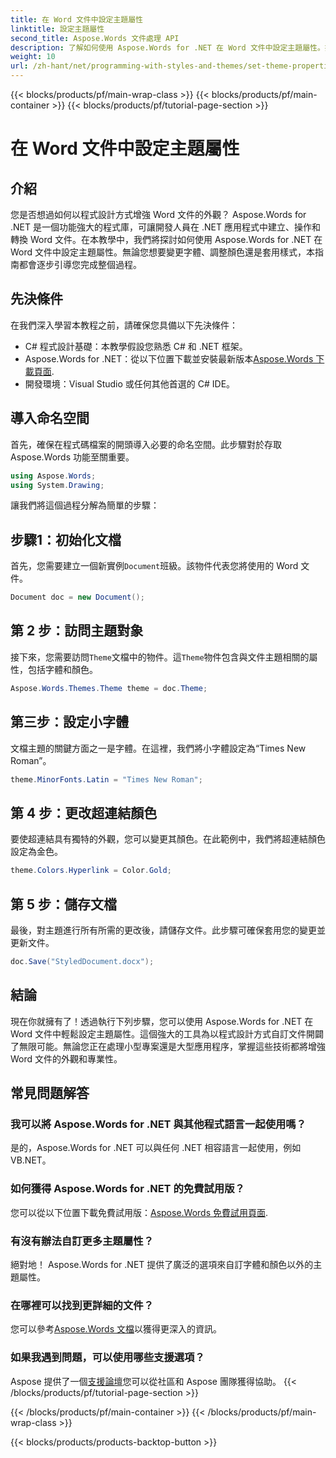 ```yaml
---
title: 在 Word 文件中設定主題屬性
linktitle: 設定主題屬性
second_title: Aspose.Words 文件處理 API
description: 了解如何使用 Aspose.Words for .NET 在 Word 文件中設定主題屬性。按照我們的逐步指南輕鬆自訂字體和顏色。
weight: 10
url: /zh-hant/net/programming-with-styles-and-themes/set-theme-properties/
---
```


{{< blocks/products/pf/main-wrap-class >}}
{{< blocks/products/pf/main-container >}}
{{< blocks/products/pf/tutorial-page-section >}}

# 在 Word 文件中設定主題屬性

## 介紹

您是否想過如何以程式設計方式增強 Word 文件的外觀？ Aspose.Words for .NET 是一個功能強大的程式庫，可讓開發人員在 .NET 應用程式中建立、操作和轉換 Word 文件。在本教學中，我們將探討如何使用 Aspose.Words for .NET 在 Word 文件中設定主題屬性。無論您想要變更字體、調整顏色還是套用樣式，本指南都會逐步引導您完成整個過程。

## 先決條件

在我們深入學習本教程之前，請確保您具備以下先決條件：

- C# 程式設計基礎：本教學假設您熟悉 C# 和 .NET 框架。
-  Aspose.Words for .NET：從以下位置下載並安裝最新版本[Aspose.Words 下載頁面](https://releases.aspose.com/words/net/).
- 開發環境：Visual Studio 或任何其他首選的 C# IDE。

## 導入命名空間

首先，確保在程式碼檔案的開頭導入必要的命名空間。此步驟對於存取 Aspose.Words 功能至關重要。

```csharp
using Aspose.Words;
using System.Drawing;
```

讓我們將這個過程分解為簡單的步驟：

## 步驟1：初始化文檔

首先，您需要建立一個新實例`Document`班級。該物件代表您將使用的 Word 文件。

```csharp
Document doc = new Document();
```

## 第 2 步：訪問主題對象

接下來，您需要訪問`Theme`文檔中的物件。這`Theme`物件包含與文件主題相關的屬性，包括字體和顏色。

```csharp
Aspose.Words.Themes.Theme theme = doc.Theme;
```

## 第三步：設定小字體

文檔主題的關鍵方面之一是字體。在這裡，我們將小字體設定為“Times New Roman”。

```csharp
theme.MinorFonts.Latin = "Times New Roman";
```

## 第 4 步：更改超連結顏色

要使超連結具有獨特的外觀，您可以變更其顏色。在此範例中，我們將超連結顏色設定為金色。

```csharp
theme.Colors.Hyperlink = Color.Gold;
```

## 第 5 步：儲存文檔

最後，對主題進行所有所需的更改後，請儲存文件。此步驟可確保套用您的變更並更新文件。

```csharp
doc.Save("StyledDocument.docx");
```

## 結論

現在你就擁有了！透過執行下列步驟，您可以使用 Aspose.Words for .NET 在 Word 文件中輕鬆設定主題屬性。這個強大的工具為以程式設計方式自訂文件開闢了無限可能。無論您正在處理小型專案還是大型應用程序，掌握這些技術都將增強 Word 文件的外觀和專業性。

## 常見問題解答

### 我可以將 Aspose.Words for .NET 與其他程式語言一起使用嗎？  
是的，Aspose.Words for .NET 可以與任何 .NET 相容語言一起使用，例如 VB.NET。

### 如何獲得 Aspose.Words for .NET 的免費試用版？  
您可以從以下位置下載免費試用版：[Aspose.Words 免費試用頁面](https://releases.aspose.com/).

### 有沒有辦法自訂更多主題屬性？  
絕對地！ Aspose.Words for .NET 提供了廣泛的選項來自訂字體和顏色以外的主題屬性。

### 在哪裡可以找到更詳細的文件？  
您可以參考[Aspose.Words 文檔](https://reference.aspose.com/words/net/)以獲得更深入的資訊。

### 如果我遇到問題，可以使用哪些支援選項？  
 Aspose 提供了一個[支援論壇](https://forum.aspose.com/c/words/8)您可以從社區和 Aspose 團隊獲得協助。
{{< /blocks/products/pf/tutorial-page-section >}}

{{< /blocks/products/pf/main-container >}}
{{< /blocks/products/pf/main-wrap-class >}}

{{< blocks/products/products-backtop-button >}}
